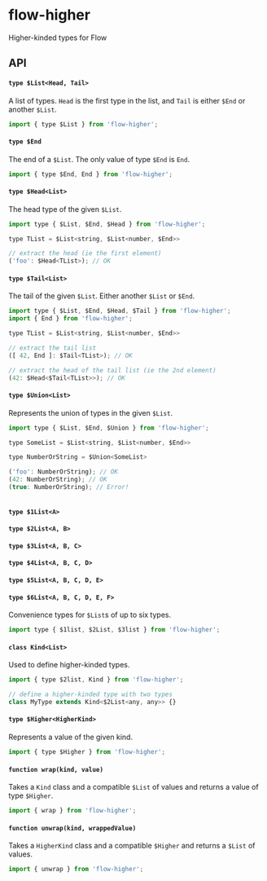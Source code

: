 # flow-higher

Higher-kinded types for Flow

## API

#### `type $List<Head, Tail>`

A list of types. `Head` is the first type in the list, and `Tail` is either `$End` or another `$List`.

```javascript
import { type $List } from 'flow-higher';
```

#### `type $End`

The end of a `$List`. The only value of type `$End` is `End`.

```javascript
import { type $End, End } from 'flow-higher';
```

#### `type $Head<List>`

The head type of the given `$List`.

```javascript
import type { $List, $End, $Head } from 'flow-higher';

type TList = $List<string, $List<number, $End>>

// extract the head (ie the first element)
('foo': $Head<TList>); // OK

```

#### `type $Tail<List>`

The tail of the given `$List`. Either another `$List` or `$End`.

```javascript
import type { $List, $End, $Head, $Tail } from 'flow-higher';
import { End } from 'flow-higher';

type TList = $List<string, $List<number, $End>>

// extract the tail list
([ 42, End ]: $Tail<TList>); // OK

// extract the head of the tail list (ie the 2nd element)
(42: $Head<$Tail<TList>>); // OK
```

#### `type $Union<List>`

Represents the union of types in the given `$List`.

```javascript
import type { $List, $End, $Union } from 'flow-higher';

type SomeList = $List<string, $List<number, $End>>

type NumberOrString = $Union<SomeList>

('foo': NumberOrString); // OK
(42: NumberOrString); // OK
(true: NumberOrString); // Error!



```

#### `type $1List<A>`
#### `type $2List<A, B>`
#### `type $3List<A, B, C>`
#### `type $4List<A, B, C, D>`
#### `type $5List<A, B, C, D, E>`
#### `type $6List<A, B, C, D, E, F>`

Convenience types for `$List`s of up to six types.

```javascript
import type { $1list, $2List, $3list } from 'flow-higher';


```

#### `class Kind<List>`

Used to define higher-kinded types.

```javascript
import { type $2list, Kind } from 'flow-higher';

// define a higher-kinded type with two types
class MyType extends Kind<$2List<any, any>> {}
```

#### `type $Higher<HigherKind>`

Represents a value of the given kind.

```javascript
import { type $Higher } from 'flow-higher';
```

#### `function wrap(kind, value)`

Takes a `Kind` class and a compatible `$List` of values and returns a value of type `$Higher`.

```javascript
import { wrap } from 'flow-higher';
```

#### `function unwrap(kind, wrappedValue)`

Takes a `HigherKind` class and a compatible `$Higher` and returns a `$List` of values.

```javascript
import { unwrap } from 'flow-higher';
```
